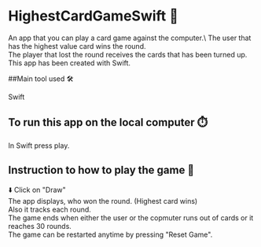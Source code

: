 # HighestCardGameSwift :iphone:

An app that you can play a card game against the computer.\ 
The user that has the highest value card wins the round.\
The player that lost the round receives the cards that has been turned up.\
This app has been created with Swift.

##Main tool used :hammer_and_wrench:

Swift

## To run this app on the local computer :stopwatch:

In Swift press play. 

## Instruction to how to play the game :memo:

:arrow_down: Click on "Draw"\
The app displays, who won the round. (Highest card wins)\
Also it tracks each round.\
The game ends when either the user or the copmuter runs out of cards or it reaches 30 rounds.\
The game can be restarted anytime by pressing "Reset Game".





